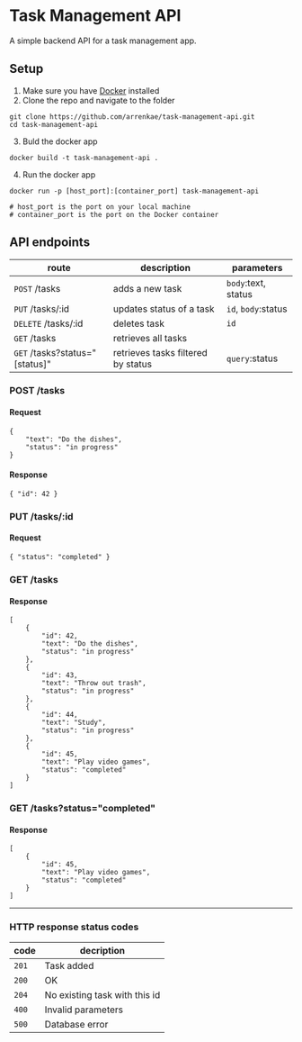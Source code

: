 # Task Management API
A simple backend API for a task management app.

## Setup
1. Make sure you have [Docker](https://www.docker.com/get-started) installed
2. Clone the repo and navigate to the folder
```
git clone https://github.com/arrenkae/task-management-api.git
cd task-management-api
```
3. Buld the docker app
```
docker build -t task-management-api .
```
4. Run the docker app
```
docker run -p [host_port]:[container_port] task-management-api

# host_port is the port on your local machine
# container_port is the port on the Docker container
```

## API endpoints

| route   | description   |  parameters |
| ----- | ------ | ------ |
| `POST` /tasks | adds a new task | `body`:text, status |
| `PUT` /tasks/:id| updates status of a task | `id`, `body`:status |
| `DELETE` /tasks/:id | deletes task | `id` |
| `GET` /tasks | retrieves all tasks | |
| `GET` /tasks?status="[status]"| retrieves tasks filtered by status | `query`:status |

### POST /tasks

#### Request

```
{
    "text": "Do the dishes",
    "status": "in progress"
}
```
#### Response

```
{ "id": 42 }
```

### PUT /tasks/:id

#### Request

```
{ "status": "completed" }
```

### GET /tasks

#### Response

```
[
    {
        "id": 42,
        "text": "Do the dishes",
        "status": "in progress"
    },
    {
        "id": 43,
        "text": "Throw out trash",
        "status": "in progress"
    },
    {
        "id": 44,
        "text": "Study",
        "status": "in progress"
    },
    {
        "id": 45,
        "text": "Play video games",
        "status": "completed"
    }
]
```

### GET /tasks?status="completed"


#### Response

```
[
    {
        "id": 45,
        "text": "Play video games",
        "status": "completed"
    }
]
```

*** 

### HTTP response status codes

| code   | decription |
| ----- | ------ |
| `201`| Task added |
| `200`| OK |
| `204`| No existing task with this id |
| `400`| Invalid parameters |
| `500`| Database error |
